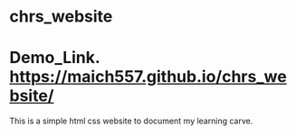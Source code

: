 # chrs_website

#  Demo_Link. https://maich557.github.io/chrs_website/ 

This is a simple html css website to document my learning carve.
